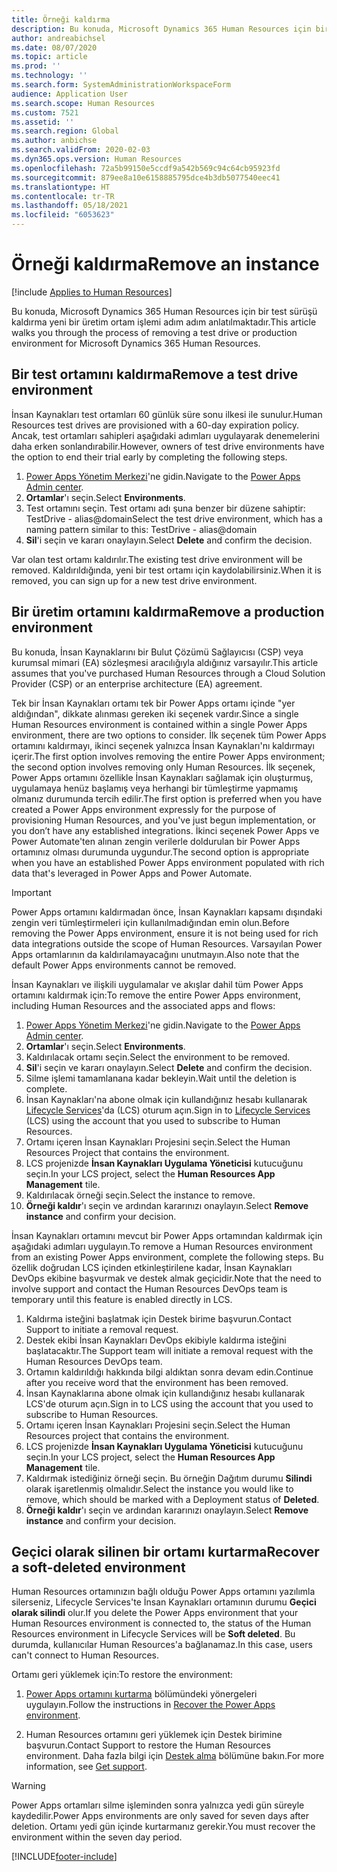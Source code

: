```yaml
---
title: Örneği kaldırma
description: Bu konuda, Microsoft Dynamics 365 Human Resources için bir test sürüşü kaldırma yeni bir üretim ortam işlemi adım adım anlatılmaktadır.
author: andreabichsel
ms.date: 08/07/2020
ms.topic: article
ms.prod: ''
ms.technology: ''
ms.search.form: SystemAdministrationWorkspaceForm
audience: Application User
ms.search.scope: Human Resources
ms.custom: 7521
ms.assetid: ''
ms.search.region: Global
ms.author: anbichse
ms.search.validFrom: 2020-02-03
ms.dyn365.ops.version: Human Resources
ms.openlocfilehash: 72a5b99150e5ccdf9a542b569c94c64cb95923fd
ms.sourcegitcommit: 879ee8a10e6158885795dce4b3db5077540eec41
ms.translationtype: HT
ms.contentlocale: tr-TR
ms.lasthandoff: 05/18/2021
ms.locfileid: "6053623"
---
```

# <a name="remove-an-instance"></a><span data-ttu-id="7e32b-103">Örneği kaldırma</span><span class="sxs-lookup"><span data-stu-id="7e32b-103">Remove an instance</span></span>

[!include [Applies to Human Resources](../includes/applies-to-hr.md)]

<span data-ttu-id="7e32b-104">Bu konuda, Microsoft Dynamics 365 Human Resources için bir test sürüşü kaldırma yeni bir üretim ortam işlemi adım adım anlatılmaktadır.</span><span class="sxs-lookup"><span data-stu-id="7e32b-104">This article walks you through the process of removing a test drive or production environment for Microsoft Dynamics 365 Human Resources.</span></span>

## <a name="remove-a-test-drive-environment"></a><span data-ttu-id="7e32b-105">Bir test ortamını kaldırma</span><span class="sxs-lookup"><span data-stu-id="7e32b-105">Remove a test drive environment</span></span>

<span data-ttu-id="7e32b-106">İnsan Kaynakları test ortamları 60 günlük süre sonu ilkesi ile sunulur.</span><span class="sxs-lookup"><span data-stu-id="7e32b-106">Human Resources test drives are provisioned with a 60-day expiration policy.</span></span> <span data-ttu-id="7e32b-107">Ancak, test ortamları sahipleri aşağıdaki adımları uygulayarak denemelerini daha erken sonlandırabilir.</span><span class="sxs-lookup"><span data-stu-id="7e32b-107">However, owners of test drive environments have the option to end their trial early by completing the following steps.</span></span> 

1. <span data-ttu-id="7e32b-108">[Power Apps Yönetim Merkezi](https://admin.businessplatform.microsoft.com/)'ne gidin.</span><span class="sxs-lookup"><span data-stu-id="7e32b-108">Navigate to the [Power Apps Admin center](https://admin.businessplatform.microsoft.com/).</span></span>
2. <span data-ttu-id="7e32b-109">**Ortamlar**'ı seçin.</span><span class="sxs-lookup"><span data-stu-id="7e32b-109">Select **Environments**.</span></span>
3. <span data-ttu-id="7e32b-110">Test ortamını seçin. Test ortamı adı şuna benzer bir düzene sahiptir: TestDrive - alias@domain</span><span class="sxs-lookup"><span data-stu-id="7e32b-110">Select the test drive environment, which has a naming pattern similar to this: TestDrive - alias@domain</span></span>
4. <span data-ttu-id="7e32b-111">**Sil**'i seçin ve kararı onaylayın.</span><span class="sxs-lookup"><span data-stu-id="7e32b-111">Select **Delete** and confirm the decision.</span></span> 

<span data-ttu-id="7e32b-112">Var olan test ortamı kaldırılır.</span><span class="sxs-lookup"><span data-stu-id="7e32b-112">The existing test drive environment will be removed.</span></span> <span data-ttu-id="7e32b-113">Kaldırıldığında, yeni bir test ortamı için kaydolabilirsiniz.</span><span class="sxs-lookup"><span data-stu-id="7e32b-113">When it is removed, you can sign up for a new test drive environment.</span></span> 

## <a name="remove-a-production-environment"></a><span data-ttu-id="7e32b-114">Bir üretim ortamını kaldırma</span><span class="sxs-lookup"><span data-stu-id="7e32b-114">Remove a production environment</span></span>

<span data-ttu-id="7e32b-115">Bu konuda, İnsan Kaynaklarını bir Bulut Çözümü Sağlayıcısı (CSP) veya kurumsal mimari (EA) sözleşmesi aracılığıyla aldığınız varsayılır.</span><span class="sxs-lookup"><span data-stu-id="7e32b-115">This article assumes that you've purchased Human Resources through a Cloud Solution Provider (CSP) or an enterprise architecture (EA) agreement.</span></span> 

<span data-ttu-id="7e32b-116">Tek bir İnsan Kaynakları ortamı tek bir Power Apps ortamı içinde "yer aldığından", dikkate alınması gereken iki seçenek vardır.</span><span class="sxs-lookup"><span data-stu-id="7e32b-116">Since a single Human Resources environment is contained within a single Power Apps environment, there are two options to consider.</span></span> <span data-ttu-id="7e32b-117">İlk seçenek tüm Power Apps ortamını kaldırmayı, ikinci seçenek yalnızca İnsan Kaynakları'nı kaldırmayı içerir.</span><span class="sxs-lookup"><span data-stu-id="7e32b-117">The first option involves removing the entire Power Apps environment; the second option involves removing only Human Resources.</span></span> <span data-ttu-id="7e32b-118">İlk seçenek, Power Apps ortamını özellikle İnsan Kaynakları sağlamak için oluşturmuş, uygulamaya henüz başlamış veya herhangi bir tümleştirme yapmamış olmanız durumunda tercih edilir.</span><span class="sxs-lookup"><span data-stu-id="7e32b-118">The first option is preferred when you have created a Power Apps environment expressly for the purpose of provisioning Human Resources, and you've just begun implementation, or you don’t have any established integrations.</span></span> <span data-ttu-id="7e32b-119">İkinci seçenek Power Apps ve Power Automate'ten alınan zengin verilerle doldurulan bir Power Apps ortamınız olması durumunda uygundur.</span><span class="sxs-lookup"><span data-stu-id="7e32b-119">The second option is appropriate when you have an established Power Apps environment populated with rich data that's leveraged in Power Apps and Power Automate.</span></span>

> [!Important]
> <span data-ttu-id="7e32b-120">Power Apps ortamını kaldırmadan önce, İnsan Kaynakları kapsamı dışındaki zengin veri tümleştirmeleri için kullanılmadığından emin olun.</span><span class="sxs-lookup"><span data-stu-id="7e32b-120">Before removing the Power Apps environment, ensure it is not being used for rich data integrations outside the scope of Human Resources.</span></span> <span data-ttu-id="7e32b-121">Varsayılan Power Apps ortamlarının da kaldırılamayacağını unutmayın.</span><span class="sxs-lookup"><span data-stu-id="7e32b-121">Also note that the default Power Apps environments cannot be removed.</span></span> 

<span data-ttu-id="7e32b-122">İnsan Kaynakları ve ilişkili uygulamalar ve akışlar dahil tüm Power Apps ortamını kaldırmak için:</span><span class="sxs-lookup"><span data-stu-id="7e32b-122">To remove the entire Power Apps environment, including Human Resources and the associated apps and flows:</span></span>

1. <span data-ttu-id="7e32b-123">[Power Apps Yönetim Merkezi](https://admin.businessplatform.microsoft.com/)'ne gidin.</span><span class="sxs-lookup"><span data-stu-id="7e32b-123">Navigate to the [Power Apps Admin center](https://admin.businessplatform.microsoft.com/).</span></span>
2. <span data-ttu-id="7e32b-124">**Ortamlar**'ı seçin.</span><span class="sxs-lookup"><span data-stu-id="7e32b-124">Select **Environments**.</span></span>
3. <span data-ttu-id="7e32b-125">Kaldırılacak ortamı seçin.</span><span class="sxs-lookup"><span data-stu-id="7e32b-125">Select the environment to be removed.</span></span>
4. <span data-ttu-id="7e32b-126">**Sil**'i seçin ve kararı onaylayın.</span><span class="sxs-lookup"><span data-stu-id="7e32b-126">Select **Delete** and confirm the decision.</span></span> 
5. <span data-ttu-id="7e32b-127">Silme işlemi tamamlanana kadar bekleyin.</span><span class="sxs-lookup"><span data-stu-id="7e32b-127">Wait until the deletion is complete.</span></span>
6. <span data-ttu-id="7e32b-128">İnsan Kaynakları'na abone olmak için kullandığınız hesabı kullanarak [Lifecycle Services](https://lcs.dynamics.com/Logon/Index)'da (LCS) oturum açın.</span><span class="sxs-lookup"><span data-stu-id="7e32b-128">Sign in to [Lifecycle Services](https://lcs.dynamics.com/Logon/Index) (LCS) using the account that you used to subscribe to Human Resources.</span></span> 
7. <span data-ttu-id="7e32b-129">Ortamı içeren İnsan Kaynakları Projesini seçin.</span><span class="sxs-lookup"><span data-stu-id="7e32b-129">Select the Human Resources Project that contains the environment.</span></span> 
8. <span data-ttu-id="7e32b-130">LCS projenizde **İnsan Kaynakları Uygulama Yöneticisi** kutucuğunu seçin.</span><span class="sxs-lookup"><span data-stu-id="7e32b-130">In your LCS project, select the **Human Resources App Management** tile.</span></span> 
9. <span data-ttu-id="7e32b-131">Kaldırılacak örneği seçin.</span><span class="sxs-lookup"><span data-stu-id="7e32b-131">Select the instance to remove.</span></span> 
10. <span data-ttu-id="7e32b-132">**Örneği kaldır**'ı seçin ve ardından kararınızı onaylayın.</span><span class="sxs-lookup"><span data-stu-id="7e32b-132">Select **Remove instance** and confirm your decision.</span></span>  

<span data-ttu-id="7e32b-133">İnsan Kaynakları ortamını mevcut bir Power Apps ortamından kaldırmak için aşağıdaki adımları uygulayın.</span><span class="sxs-lookup"><span data-stu-id="7e32b-133">To remove a Human Resources environment from an existing Power Apps environment, complete the following steps.</span></span> <span data-ttu-id="7e32b-134">Bu özellik doğrudan LCS içinden etkinleştirilene kadar, İnsan Kaynakları DevOps ekibine başvurmak ve destek almak geçicidir.</span><span class="sxs-lookup"><span data-stu-id="7e32b-134">Note that the need to involve support and contact the Human Resources DevOps team is temporary until this feature is enabled directly in LCS.</span></span>

1. <span data-ttu-id="7e32b-135">Kaldırma isteğini başlatmak için Destek birime başvurun.</span><span class="sxs-lookup"><span data-stu-id="7e32b-135">Contact Support to initiate a removal request.</span></span>
2. <span data-ttu-id="7e32b-136">Destek ekibi İnsan Kaynakları DevOps ekibiyle kaldırma isteğini başlatacaktır.</span><span class="sxs-lookup"><span data-stu-id="7e32b-136">The Support team will initiate a removal request with the Human Resources DevOps team.</span></span> 
3. <span data-ttu-id="7e32b-137">Ortamın kaldırıldığı hakkında bilgi aldıktan sonra devam edin.</span><span class="sxs-lookup"><span data-stu-id="7e32b-137">Continue after you receive word that the environment has been removed.</span></span>
4. <span data-ttu-id="7e32b-138">İnsan Kaynaklarına abone olmak için kullandığınız hesabı kullanarak LCS'de oturum açın.</span><span class="sxs-lookup"><span data-stu-id="7e32b-138">Sign in to LCS using the account that you used to subscribe to Human Resources.</span></span> 
5. <span data-ttu-id="7e32b-139">Ortamı içeren İnsan Kaynakları Projesini seçin.</span><span class="sxs-lookup"><span data-stu-id="7e32b-139">Select the Human Resources project that contains the environment.</span></span> 
6. <span data-ttu-id="7e32b-140">LCS projenizde **İnsan Kaynakları Uygulama Yöneticisi** kutucuğunu seçin.</span><span class="sxs-lookup"><span data-stu-id="7e32b-140">In your LCS project, select the **Human Resources App Management** tile.</span></span> 
7. <span data-ttu-id="7e32b-141">Kaldırmak istediğiniz örneği seçin. Bu örneğin Dağıtım durumu **Silindi** olarak işaretlenmiş olmalıdır.</span><span class="sxs-lookup"><span data-stu-id="7e32b-141">Select the instance you would like to remove, which should be marked with a Deployment status of **Deleted**.</span></span>
8. <span data-ttu-id="7e32b-142">**Örneği kaldır**'ı seçin ve ardından kararınızı onaylayın.</span><span class="sxs-lookup"><span data-stu-id="7e32b-142">Select **Remove instance** and confirm your decision.</span></span> 

## <a name="recover-a-soft-deleted-environment"></a><span data-ttu-id="7e32b-143">Geçici olarak silinen bir ortamı kurtarma</span><span class="sxs-lookup"><span data-stu-id="7e32b-143">Recover a soft-deleted environment</span></span>

<span data-ttu-id="7e32b-144">Human Resources ortamınızın bağlı olduğu Power Apps ortamını yazılımla silerseniz, Lifecycle Services'te İnsan Kaynakları ortamının durumu **Geçici olarak silindi** olur.</span><span class="sxs-lookup"><span data-stu-id="7e32b-144">If you delete the Power Apps environment that your Human Resources environment is connected to, the status of the Human Resources environment in Lifecycle Services will be **Soft deleted**.</span></span> <span data-ttu-id="7e32b-145">Bu durumda, kullanıcılar Human Resources'a bağlanamaz.</span><span class="sxs-lookup"><span data-stu-id="7e32b-145">In this case, users can't connect to Human Resources.</span></span>

<span data-ttu-id="7e32b-146">Ortamı geri yüklemek için:</span><span class="sxs-lookup"><span data-stu-id="7e32b-146">To restore the environment:</span></span>

1. <span data-ttu-id="7e32b-147">[Power Apps ortamını kurtarma](/power-platform/admin/recover-environment.md) bölümündeki yönergeleri uygulayın.</span><span class="sxs-lookup"><span data-stu-id="7e32b-147">Follow the instructions in [Recover the Power Apps environment](/power-platform/admin/recover-environment.md).</span></span>

2. <span data-ttu-id="7e32b-148">Human Resources ortamını geri yüklemek için Destek birimine başvurun.</span><span class="sxs-lookup"><span data-stu-id="7e32b-148">Contact Support to restore the Human Resources environment.</span></span> <span data-ttu-id="7e32b-149">Daha fazla bilgi için [Destek alma](../fin-ops-core/dev-itpro/lifecycle-services/lcs-support.md) bölümüne bakın.</span><span class="sxs-lookup"><span data-stu-id="7e32b-149">For more information, see [Get support](../fin-ops-core/dev-itpro/lifecycle-services/lcs-support.md).</span></span>

> [!Warning]
> <span data-ttu-id="7e32b-150">Power Apps ortamları silme işleminden sonra yalnızca yedi gün süreyle kaydedilir.</span><span class="sxs-lookup"><span data-stu-id="7e32b-150">Power Apps environments are only saved for seven days after deletion.</span></span> <span data-ttu-id="7e32b-151">Ortamı yedi gün içinde kurtarmanız gerekir.</span><span class="sxs-lookup"><span data-stu-id="7e32b-151">You must recover the environment within the seven day period.</span></span>


[!INCLUDE[footer-include](../includes/footer-banner.md)]